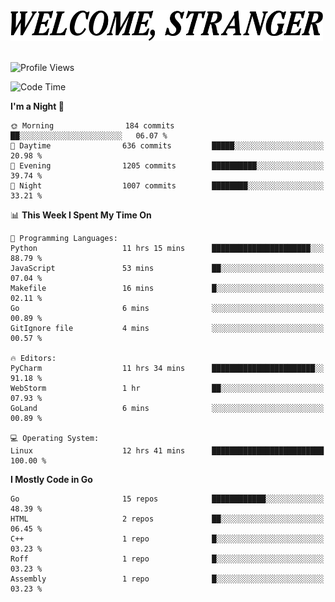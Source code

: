 <div>
  <picture>
    <source media="(prefers-color-scheme: dark)" srcset="./headers/welcome_white.png">
    <img alt="WELCOME, STRANGER" src="./headers/welcome.png" width="500">
  </picture>
</div>

<br>

![Profile Views](https://komarev.com/ghpvc/?username=darleet&color=blue)

<!--START_SECTION:waka-->
![Code Time](http://img.shields.io/badge/Code%20Time-680%20hrs%201%20min-blue)

**I'm a Night 🦉** 

```text
🌞 Morning                184 commits         ██░░░░░░░░░░░░░░░░░░░░░░░   06.07 % 
🌆 Daytime                636 commits         █████░░░░░░░░░░░░░░░░░░░░   20.98 % 
🌃 Evening                1205 commits        ██████████░░░░░░░░░░░░░░░   39.74 % 
🌙 Night                  1007 commits        ████████░░░░░░░░░░░░░░░░░   33.21 % 
```


📊 **This Week I Spent My Time On** 

```text
💬 Programming Languages: 
Python                   11 hrs 15 mins      ██████████████████████░░░   88.79 % 
JavaScript               53 mins             ██░░░░░░░░░░░░░░░░░░░░░░░   07.04 % 
Makefile                 16 mins             █░░░░░░░░░░░░░░░░░░░░░░░░   02.11 % 
Go                       6 mins              ░░░░░░░░░░░░░░░░░░░░░░░░░   00.89 % 
GitIgnore file           4 mins              ░░░░░░░░░░░░░░░░░░░░░░░░░   00.57 % 

🔥 Editors: 
PyCharm                  11 hrs 34 mins      ███████████████████████░░   91.18 % 
WebStorm                 1 hr                ██░░░░░░░░░░░░░░░░░░░░░░░   07.93 % 
GoLand                   6 mins              ░░░░░░░░░░░░░░░░░░░░░░░░░   00.89 % 

💻 Operating System: 
Linux                    12 hrs 41 mins      █████████████████████████   100.00 % 
```

**I Mostly Code in Go** 

```text
Go                       15 repos            ████████████░░░░░░░░░░░░░   48.39 % 
HTML                     2 repos             ██░░░░░░░░░░░░░░░░░░░░░░░   06.45 % 
C++                      1 repo              █░░░░░░░░░░░░░░░░░░░░░░░░   03.23 % 
Roff                     1 repo              █░░░░░░░░░░░░░░░░░░░░░░░░   03.23 % 
Assembly                 1 repo              █░░░░░░░░░░░░░░░░░░░░░░░░   03.23 % 
```




<!--END_SECTION:waka-->

